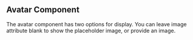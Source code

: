 ## Avatar Component
The avatar component has two options for display. You can leave image attribute blank to show the placeholder image, or provide an image.